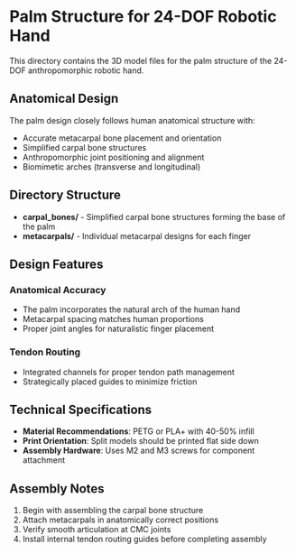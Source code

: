 ﻿# Palm Structure for 24-DOF Robotic Hand

This directory contains the 3D model files for the palm structure of the 24-DOF anthropomorphic robotic hand.

## Anatomical Design

The palm design closely follows human anatomical structure with:
- Accurate metacarpal bone placement and orientation
- Simplified carpal bone structures
- Anthropomorphic joint positioning and alignment
- Biomimetic arches (transverse and longitudinal)

## Directory Structure

- **carpal_bones/** - Simplified carpal bone structures forming the base of the palm
- **metacarpals/** - Individual metacarpal designs for each finger

## Design Features

### Anatomical Accuracy
- The palm incorporates the natural arch of the human hand
- Metacarpal spacing matches human proportions
- Proper joint angles for naturalistic finger placement

### Tendon Routing
- Integrated channels for proper tendon path management
- Strategically placed guides to minimize friction


## Technical Specifications

- **Material Recommendations**: PETG or PLA+ with 40-50% infill
- **Print Orientation**: Split models should be printed flat side down
- **Assembly Hardware**: Uses M2 and M3 screws for component attachment

## Assembly Notes

1. Begin with assembling the carpal bone structure
2. Attach metacarpals in anatomically correct positions
3. Verify smooth articulation at CMC joints
4. Install internal tendon routing guides before completing assembly
